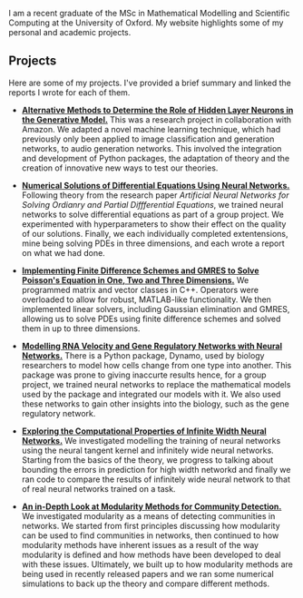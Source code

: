 I am a recent graduate of the MSc in Mathematical Modelling and Scientific Computing at the University of Oxford. My website highlights some of my personal and academic projects.

## Projects
Here are some of my projects. I've provided a brief summary and linked the reports I wrote for each of them.

- [**Alternative Methods to Determine the Role of Hidden Layer Neurons in the Generative Model.**](docs/Diss-final.pdf) This was a research project in collaboration with Amazon. We adapted a novel machine learning technique, which had previously only been applied to image classification and generation networks, to audio generation networks. This involved the integration and development of Python packages, the adaptation of theory and the creation of innovative new ways to test our theories.

- [**Numerical Solutions of Differential Equations Using Neural Networks.**](docs/Computing_case_study-final.pdf) Following theory from the research paper _Artificial Neural Networks for Solving Ordianry and Partial Diffferential Equations_, we trained neural networks to solve differential equations as part of a group project. We  experimented with hyperparameters to show their effect on the quality of our solutions. Finally, we each individually completed extentensions, mine being solving PDEs in three dimensions, and each wrote a report on what we had done.

- [**Implementing Finite Difference Schemes and GMRES to Solve Poisson's Equation in One, Two and Three Dimensions.**](docs/C___project-final.pdf) We programmed matrix and vector classes in C++. Operators were overloaded to allow for robust, MATLAB-like functionality. We then implemented linear solvers, including Gaussian elimination and GMRES, allowing us to solve PDEs using finite difference schemes and solved them in up to three dimensions.

- [**Modelling RNA Velocity and Gene Regulatory Networks with Neural Networks.**](docs/Modelling_case_study-final.pdf) There is a Python package, Dynamo, used by biology researchers to model how cells change from one type into another. This package was prone to giving inaccurte results hence, for a group project, we trained neural networks to replace the mathematical models used by the package and integrated our models with it. We also used these networks to gain other insights into the biology, such as the gene regulatory network.

- [**Exploring the Computational Properties of Infinite Width Neural Networks.**](docs/final-draft.pdf) We investigated modelling the training of neural networks using the neural tangent kernel and infinitely wide neural networks. Starting from the basics of the theory, we progress to talking about bounding the errors in prediction for high width networkd and finally we ran code to compare the results of infinitely wide neural network to that of real neural networks trained on a task.

- [**An in-Depth Look at Modularity Methods for Community Detection.**](docs/Networks_project-final.pdf) We investigated modularity as a means of detecting communities in networks. We started from first principles discussing how modularity can be used to find communities in networks, then continued to how modularity methods have inherent issues as a result of the way modularity is defined and how methods have been developed to deal with these issues. Ultimately, we built up to how modularity methods are being used in recently released papers and we ran some numerical simulations to back up the theory and compare different methods.  
